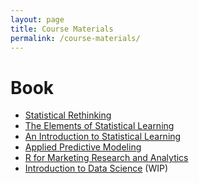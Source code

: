 ```yaml
---
layout: page
title: Course Materials
permalink: /course-materials/
---
```


<!--
{% include image.html url="/_images/fabulous-sylvester.jpg" caption="The Textbook for the Semester" width=300 align="right" %}
-->

# Book

- [Statistical Rethinking](https://xcelab.net/rm/statistical-rethinking/)
- [The Elements of Statistical Learning](http://web.stanford.edu/~hastie/ElemStatLearn/)
- [An Introduction to Statistical Learning](http://www-bcf.usc.edu/~gareth/ISL/)
- [Applied Predictive Modeling](http://appliedpredictivemodeling.com)
- [R for Marketing Research and Analytics](http://r-marketing.r-forge.r-project.org)
- [Introduction to Data Science](http://scientistcafe.com/IDS/) (WIP)

